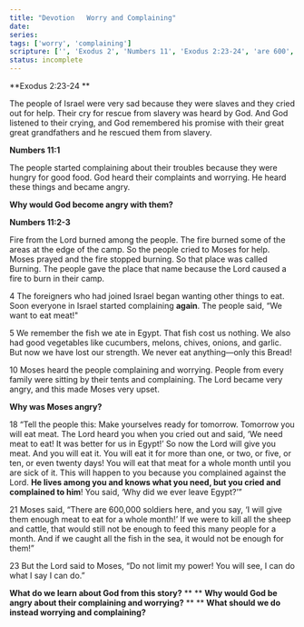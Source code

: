 ```yaml
---
title: "Devotion   Worry and Complaining"
date: 
series: 
tags: ['worry', 'complaining']
scripture: ['', 'Exodus 2', 'Numbers 11', 'Exodus 2:23-24', 'are 600', 'Numbers 11:2-3']
status: incomplete
---
```


**Exodus 2:23-24 **

The people of Israel were very sad because they were slaves and they cried out for help. Their cry for rescue from slavery was heard by God. And God listened to their crying, and God remembered his promise with their great great grandfathers and he rescued them from slavery.

**Numbers 11:1**

The people started complaining about their troubles because they were hungry for good food. God heard their complaints and worrying. He heard these things and became angry.

**Why would God become angry with them?**

**Numbers 11:2-3**

Fire from the Lord burned among the people. The fire burned some of the areas at the edge of the camp. So the people cried to Moses for help. Moses prayed and the fire stopped burning. So that place was called Burning. The people gave the place that name because the Lord caused a fire to burn in their camp.

4 The foreigners who had joined Israel began wanting other things to eat. Soon everyone in Israel started complaining **again**. The people said, “We want to eat meat!"

5 We remember the fish we ate in Egypt. That fish cost us nothing. We also had good vegetables like cucumbers, melons, chives, onions, and garlic. But now we have lost our strength. We never eat anything—only this Bread!

10 Moses heard the people complaining and worrying. People from every family were sitting by their tents and complaining. The Lord became very angry, and this made Moses very upset.

**Why was Moses angry?**

18 “Tell the people this: Make yourselves ready for tomorrow. Tomorrow you will eat meat. The Lord heard you when you cried out and said, ‘We need meat to eat! It was better for us in Egypt!’ So now the Lord will give you meat. And you will eat it. You will eat it for more than one, or two, or five, or ten, or even twenty days! You will eat that meat for a whole month until you are sick of it. This will happen to you because you complained against the Lord. **He lives among you and knows what you need, but you cried and complained to him**! You said, ‘Why did we ever leave Egypt?’”

21 Moses said, “There are 600,000 soldiers here, and you say, ‘I will give them enough meat to eat for a whole month!’ If we were to kill all the sheep and cattle, that would still not be enough to feed this many people for a month. And if we caught all the fish in the sea, it would not be enough for them!”

23 But the Lord said to Moses, “Do not limit my power! You will see, I can do what I say I can do.”

**What do we learn about God from this story?**
**
**
**Why would God be angry about their complaining and worrying?**
**
**
**What should we do instead worrying and complaining?**